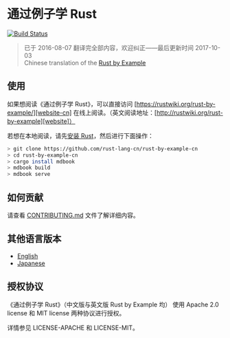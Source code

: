 # 通过例子学 Rust

[![Build Status][travis-image]][travis-link]  
> 已于 2016-08-07 翻译完全部内容，欢迎纠正——最后更新时间 2017-10-03    
> Chinese translation of the [Rust by Example][rust-by-example]

## 使用

如果想阅读《通过例子学 Rust》，可以直接访问 [https://rustwiki.org/rust-by-example/][website-cn] 在线上阅读。（英文阅读地址：[http://rustwiki.org/rust-by-example][website]）

若想在本地阅读，请先[安装 Rust][install Rust]，然后进行下面操作：

```bash
> git clone https://github.com/rust-lang-cn/rust-by-example-cn
> cd rust-by-example-cn
> cargo install mdbook
> mdbook build
> mdbook serve
```


## 如何贡献

请查看 [CONTRIBUTING.md][how-to-contribute] 文件了解详细内容。


## 其他语言版本

* [English](https://github.com/rust-lang/rust-by-example)
* [Japanese](https://github.com/rust-lang-ja/rust-by-example-ja)

## 授权协议

《通过例子学 Rust》（中文版与英文版 Rust by Example 均） 使用 Apache 2.0 license 和 MIT
license 两种协议进行授权。

详情参见 LICENSE-APACHE 和 LICENSE-MIT。


[install Rust]: http://rust-lang.org/install.html
[rust-by-example]: https://github.com/rust-lang/rust-by-example
[travis-image]: https://travis-ci.org/rust-lang-cn/rust-by-example-cn.svg?branch=master
[travis-link]: https://travis-ci.org/rust-lang-cn/rust-by-example-cn
[website]: https://rustbyexample.com
[website-cn]: https://rustwiki.org/rust-by-example
[how-to-contribute]: CONTRIBUTING.md
